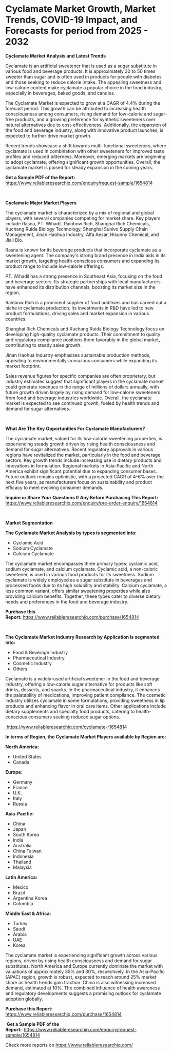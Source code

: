 <p><h1>Cyclamate Market Growth, Market Trends, COVID-19 Impact, and Forecasts for period from 2025 - 2032</h1></p><p><strong>Cyclamate Market Analysis and Latest Trends</strong></p>
<p><p>Cyclamate is an artificial sweetener that is used as a sugar substitute in various food and beverage products. It is approximately 30 to 50 times sweeter than sugar and is often used in products for people with diabetes and those seeking to reduce calorie intake. The appealing sweetness and low-calorie content make cyclamate a popular choice in the food industry, especially in beverages, baked goods, and candies.</p><p>The Cyclamate Market is expected to grow at a CAGR of 4.4% during the forecast period. This growth can be attributed to increasing health consciousness among consumers, rising demand for low-calorie and sugar-free products, and a growing preference for synthetic sweeteners over natural alternatives due to cost-effectiveness. Additionally, the expansion of the food and beverage industry, along with innovative product launches, is expected to further drive market growth.</p><p>Recent trends showcase a shift towards multi-functional sweeteners, where cyclamate is used in combination with other sweeteners for improved taste profiles and reduced bitterness. Moreover, emerging markets are beginning to adopt cyclamate, offering significant growth opportunities. Overall, the cyclamate market is poised for steady expansion in the coming years.</p></p>
<p><strong>Get a Sample PDF of the Report:&nbsp;</strong> <a href="https://www.reliableresearchiq.com/enquiry/request-sample/1654814?utm_campaign=3206&utm_medium=2&utm_source=Github&utm_content=ia&utm_term=07032025&utm_id=cyclamate">https://www.reliableresearchiq.com/enquiry/request-sample/1654814</a></p>
<p>&nbsp;</p>
<p><strong>Cyclamate Major Market Players</strong></p>
<p><p>The cyclamate market is characterized by a mix of regional and global players, with several companies competing for market share. Key players include Rasna, PT. Wihadil, Rainbow Rich, Shanghai Rich Chemicals, Xuchang Ruida Biology Technology, Shanghai Sunivo Supply Chain Management, Jinan Haohua Industry, Alfa Aesar, Hisunny Chemical, and Jiali Bio. </p><p>Rasna is known for its beverage products that incorporate cyclamate as a sweetening agent. The company's strong brand presence in India aids in its market growth, targeting health-conscious consumers and expanding its product range to include low-calorie offerings. </p><p>PT. Wihadil has a strong presence in Southeast Asia, focusing on the food and beverage sectors. Its strategic partnerships with local manufacturers have enhanced its distribution channels, boosting its market size in the region. </p><p>Rainbow Rich is a prominent supplier of food additives and has carved out a niche in cyclamate production. Its investments in R&D have led to new product formulations, driving sales and market expansion in various countries. </p><p>Shanghai Rich Chemicals and Xuchang Ruida Biology Technology focus on developing high-quality cyclamate products. Their commitment to quality and regulatory compliance positions them favorably in the global market, contributing to steady sales growth.</p><p>Jinan Haohua Industry emphasizes sustainable production methods, appealing to environmentally-conscious consumers while expanding its market footprint.</p><p>Sales revenue figures for specific companies are often proprietary, but industry estimates suggest that significant players in the cyclamate market could generate revenues in the range of millions of dollars annually, with future growth driven largely by rising demand for low-calorie sweeteners from food and beverage industries worldwide. Overall, the cyclamate market is expected to see continued growth, fueled by health trends and demand for sugar alternatives.</p></p>
<p>&nbsp;</p>
<p><strong>What Are The Key Opportunities For Cyclamate Manufacturers?</strong></p>
<p><p>The cyclamate market, valued for its low-calorie sweetening properties, is experiencing steady growth driven by rising health consciousness and demand for sugar alternatives. Recent regulatory approvals in various regions have revitalized the market, particularly in the food and beverage sectors. Key growth trends include increasing use in dietary products and innovations in formulation. Regional markets in Asia-Pacific and North America exhibit significant potential due to expanding consumer bases. Future outlook remains optimistic, with a projected CAGR of 4-6% over the next five years, as manufacturers focus on sustainability and product efficacy to meet evolving consumer demands.</p></p>
<p><strong>Inquire or Share Your Questions If Any Before Purchasing This Report:</strong> <a href="https://www.reliableresearchiq.com/enquiry/pre-order-enquiry/1654814?utm_campaign=3206&utm_medium=2&utm_source=Github&utm_content=ia&utm_term=07032025&utm_id=cyclamate">https://www.reliableresearchiq.com/enquiry/pre-order-enquiry/1654814</a></p>
<p>&nbsp;</p>
<p><strong>Market Segmentation</strong></p>
<p><strong>The Cyclamate Market Analysis by types is segmented into:</strong></p>
<p><ul><li>Cyclamic Acid</li><li>Sodium Cyclamate</li><li>Calcium Cyclamate</li></ul></p>
<p><p>The cyclamate market encompasses three primary types: cyclamic acid, sodium cyclamate, and calcium cyclamate. Cyclamic acid, a non-caloric sweetener, is used in various food products for its sweetness. Sodium cyclamate is widely employed as a sugar substitute in beverages and processed foods due to its high solubility and stability. Calcium cyclamate, a less common variant, offers similar sweetening properties while also providing calcium benefits. Together, these types cater to diverse dietary needs and preferences in the food and beverage industry.</p></p>
<p><strong>Purchase this Report:&nbsp;</strong><a href="https://www.reliableresearchiq.com/purchase/1654814?utm_campaign=3206&utm_medium=2&utm_source=Github&utm_content=ia&utm_term=07032025&utm_id=cyclamate">https://www.reliableresearchiq.com/purchase/1654814</a></p>
<p>&nbsp;</p>
<p><strong>The Cyclamate Market Industry Research by Application is segmented into:</strong></p>
<p><ul><li>Food & Beverage Industry</li><li>Pharmaceutical Industry</li><li>Cosmetic Industry</li><li>Others</li></ul></p>
<p><p>Cyclamate is a widely-used artificial sweetener in the food and beverage industry, offering a low-calorie sugar alternative for products like soft drinks, desserts, and snacks. In the pharmaceutical industry, it enhances the palatability of medications, improving patient compliance. The cosmetic industry utilizes cyclamate in some formulations, providing sweetness in lip products and enhancing flavor in oral care items. Other applications include dietary supplements and specialty food products, catering to health-conscious consumers seeking reduced sugar options.</p></p>
<p><a href="https://www.reliableresearchiq.com/cyclamate-r1654814?utm_campaign=3206&utm_medium=2&utm_source=Github&utm_content=ia&utm_term=07032025&utm_id=cyclamate">&nbsp;https://www.reliableresearchiq.com/cyclamate-r1654814</a></p>
<p><strong>In terms of Region, the Cyclamate Market Players available by Region are:</strong></p>
<p>
    <p> <strong> North America: </strong>
        <ul>
            <li>United States</li>
            <li>Canada</li>
        </ul>
        </p> 
    <p> <strong> Europe: </strong>
        <ul>
            <li>Germany</li>
            <li>France</li>
            <li>U.K.</li>
            <li>Italy</li>
            <li>Russia</li>
        </ul>
        </p> 
    <p> <strong> Asia-Pacific: </strong>
        <ul>
            <li>China</li>
            <li>Japan</li>
            <li>South Korea</li>
            <li>India</li>
            <li>Australia</li>
            <li>China Taiwan</li>
            <li>Indonesia</li>
            <li>Thailand</li>
            <li>Malaysia</li>
        </ul>
        </p> 
    <p> <strong> Latin America: </strong>
        <ul>
            <li>Mexico</li>
            <li>Brazil</li>
            <li>Argentina Korea</li>
            <li>Colombia</li>
        </ul>
        </p> 
    <p> <strong> Middle East & Africa: </strong>
        <ul>
            <li>Turkey</li>
            <li>Saudi</li>
            <li>Arabia</li>
            <li>UAE</li>
            <li>Korea</li>
        </ul>
    </p>
    </p>
<p><p>The cyclamate market is experiencing significant growth across various regions, driven by rising health consciousness and demand for sugar substitutes. North America and Europe currently dominate the market with valuations of approximately 35% and 30%, respectively. In the Asia-Pacific (APAC) region, growth is robust, expected to reach around 25% market share as health trends gain traction. China is also witnessing increased demand, estimated at 10%. The combined influence of health awareness and regulatory developments suggests a promising outlook for cyclamate adoption globally.</p></p>
<p><strong>Purchase this Report: </strong><a href="https://www.reliableresearchiq.com/purchase/1654814?utm_campaign=3206&utm_medium=2&utm_source=Github&utm_content=ia&utm_term=07032025&utm_id=cyclamate">https://www.reliableresearchiq.com/purchase/1654814</a></p>
<p>&nbsp;<strong>Get a Sample PDF of the Report:&nbsp;&nbsp;</strong><a href="https://www.reliableresearchiq.com/enquiry/request-sample/1654814?utm_campaign=3206&utm_medium=2&utm_source=Github&utm_content=ia&utm_term=07032025&utm_id=cyclamate">https://www.reliableresearchiq.com/enquiry/request-sample/1654814</a></p>
<p><strong></strong></p>
<p>Check more reports on <a href="https://www.reliableresearchiq.com/?utm_campaign=3206&utm_medium=2&utm_source=Github&utm_content=ia&utm_term=07032025&utm_id=cyclamate">https://www.reliableresearchiq.com/</a></p>